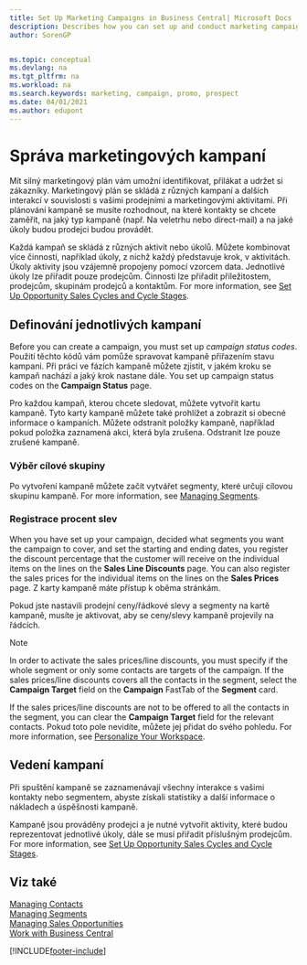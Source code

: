 ```yaml
---
title: Set Up Marketing Campaigns in Business Central| Microsoft Docs
description: Describes how you can set up and conduct marketing campaigns in Business Central to help you identify and attract prospects and retain customers.
author: SorenGP


ms.topic: conceptual
ms.devlang: na
ms.tgt_pltfrm: na
ms.workload: na
ms.search.keywords: marketing, campaign, promo, prospect
ms.date: 04/01/2021
ms.author: edupont
---
```

# Správa marketingových kampaní
Mít silný marketingový plán vám umožní identifikovat, přilákat a udržet si zákazníky. Marketingový plán se skládá z různých kampaní a dalších interakcí v souvislosti s vašimi prodejními a marketingovými aktivitami. Při plánování kampaně se musíte rozhodnout, na které kontakty se chcete zaměřit, na jaký typ kampaně (např. Na veletrhu nebo direct-mail) a na jaké úkoly budou prodejci budou provádět.

Každá kampaň se skládá z různých aktivit nebo úkolů. Můžete kombinovat více činností, například úkoly, z nichž každý představuje krok, v aktivitách. Úkoly aktivity jsou vzájemně propojeny pomocí vzorcem data. Jednotlivé úkoly lze přiřadit pouze prodejcům. Činnosti lze přiřadit příležitostem, prodejcům, skupinám prodejců a kontaktům. For more information, see [Set Up Opportunity Sales Cycles and Cycle Stages](marketing-how-setup-opportunity-sales-cycles-stages.md).

## Definování jednotlivých kampaní
Before you can create a campaign, you must set up *campaign status codes*. Použití těchto kódů vám pomůže spravovat kampaně přiřazením stavu kampani. Při práci ve fázích kampaně můžete zjistit, v jakém kroku se kampaň nachází a jaký krok nastane dále. You set up campaign status codes on the **Campaign Status** page.

Pro každou kampaň, kterou chcete sledovat, můžete vytvořit kartu kampaně. Tyto karty kampaně můžete také prohlížet a zobrazit si obecné informace o kampaních.
Můžete odstranit položky kampaně, například pokud položka zaznamená akci, která byla zrušena. Odstranit lze pouze zrušené kampaně.

### Výběr cílové skupiny
Po vytvoření kampaně můžete začít vytvářet segmenty, které určují cílovou skupinu kampaně. For more information, see [Managing Segments](marketing-segments.md).

### Registrace procent slev
When you have set up your campaign, decided what segments you want the campaign to cover, and set the starting and ending dates, you register the discount percentage that the customer will receive on the individual items on the lines on the **Sales Line Discounts** page. You can also register the sales prices for the individual items on the lines on the **Sales Prices** page. Z karty kampaně máte přístup k oběma stránkám.

Pokud jste nastavili prodejní ceny/řádkové slevy a segmenty na kartě kampaně, musíte je aktivovat, aby se ceny/slevy kampaně projevily na řádcích.

> [!NOTE]  
> In order to activate the sales prices/line discounts, you must specify if the whole segment or only some contacts are targets of the campaign. If the sales prices/line discounts covers all the contacts in the segment, select the **Campaign Target** field on the **Campaign** FastTab of the **Segment** card.

If the sales prices/line discounts are not to be offered to all the contacts in the segment, you can clear the **Campaign Target** field for the relevant contacts. Pokud toto pole nevidíte, můžete jej přidat do svého pohledu. For more information, see [Personalize Your Workspace](ui-personalization-user.md).

## Vedení kampaní
Při spuštění kampaně se zaznamenávají všechny interakce s vašimi kontakty nebo segmentem, abyste získali statistiky a další informace o nákladech a úspěšnosti kampaně.

Kampaně jsou prováděny prodejci a je nutné vytvořit aktivity, které budou reprezentovat jednotlivé úkoly, dále se musí přiřadit příslušným prodejcům. For more information, see [Set Up Opportunity Sales Cycles and Cycle Stages](marketing-how-setup-opportunity-sales-cycles-stages.md).

## Viz také
[Managing Contacts](marketing-contacts.md)  
[Managing Segments](marketing-segments.md)  
[Managing Sales Opportunities](marketing-manage-sales-opportunities.md)  
[Work with Business Central](ui-work-product.md)


[!INCLUDE[footer-include](includes/footer-banner.md)]